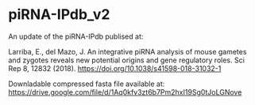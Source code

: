 # piRNA-IPdb_v2

An update of the piRNA-IPdb publised at:

Larriba, E., del Mazo, J. An integrative piRNA analysis of mouse gametes and zygotes reveals new potential origins and gene regulatory roles. Sci Rep 8, 12832 (2018). https://doi.org/10.1038/s41598-018-31032-1



Downladable compressed fasta file available at: https://drive.google.com/file/d/1Aq0kfv3zt6b7Pm2hxI19Sg0tJoLGNove
